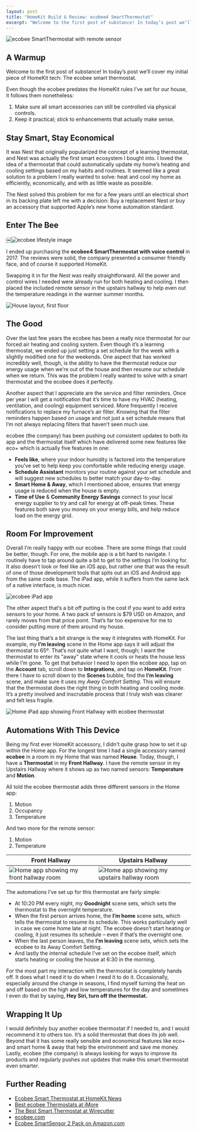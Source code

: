 ```yaml
---
layout: post
title: "HomeKit Build & Review: ecobee4 SmartThermostat"
excerpt: "Welcome to the first post of substance! In today’s post we’ll cover my initial piece of HomeKit tech: The ecobee smart thermostat."
---
```


![ecobee SmartThermostat with remote sensor](/assets/images/ecobee-hero-image.png)

## A Warmup

Welcome to the first post of substance! In today’s post we’ll cover my initial piece of HomeKit tech: The ecobee smart thermostat.

Even though the ecobee predates the HomeKit rules I’ve set for our house, it follows them nonetheless:

1.  Make sure all smart accessories can still be controlled via physical controls.
2.  Keep it practical; stick to enhancements that actually make sense.

## Stay Smart, Stay Economical

It was Nest that originally popularized the concept of a learning thermostat, and Nest was actually the first smart ecosystem I bought into. I loved the idea of a thermostat that could automatically update my home’s heating and cooling settings based on my habits and routines. It seemed like a great solution to a problem I really wanted to solve: heat and cool my home as efficiently, economically, and with as little waste as possible.

The Nest solved this problem for me for a few years until an electrical short in its backing plate left me with a decision: Buy a replacement Nest or buy an accessory that supported Apple’s new home automation standard.

## Enter The Bee

￼![ecobee lifestyle image](/assets/images/ecobee-lifestyle-shot.png)

I ended up purchasing the **ecobee4 SmartThermostat with voice control** in 2017. The reviews were solid, the company presented a consumer friendly face, and of course it supported HomeKit.

Swapping it in for the Nest was really straightforward. All the power and control wires I needed were already run for both heating and cooling. I then placed the included remote sensor in the upstairs hallway to help even out the temperature readings in the warmer summer months.

![House layout, first floor](/assets/images/home-layout-first-floor.png)

## The Good

Over the last few years the ecobee has been a really nice thermostat for our forced air heating and cooling system. Even though it’s a learning thermostat, we ended up just setting a set schedule for the week with a slightly modified one for the weekends. One aspect that has worked incredibly well, though, is the ability to have the thermostat reduce our energy usage when we’re out of the house and then resume our schedule when we return. This was the problem I really wanted to solve with a smart thermostat and the ecobee does it perfectly.

Another aspect that I appreciate are the service and filter reminders. Once per year I will get a notification that it’s time to have my HVAC (heating, ventilation, and cooling) equipment serviced. More frequently I receive notifications to replace my furnace’s air filter. Knowing that the filter reminders happen based on usage and not just a set schedule means that I’m not always replacing filters that haven’t seen much use.

ecobee (the company) has been pushing out consistent updates to both its app and the thermostat itself which have delivered some new features like eco+ which is actually five features in one:

* **Feels like**, where your indoor humidity is factored into the temperature you’ve set to help keep you comfortable while reducing energy usage.
* **Schedule Assistant** monitors your routine against your set schedule and will suggest new schedules to better match your day-to-day.
* **Smart Home & Away**, which I mentioned above, ensures that energy usage is reduced when the house is empty.
* **Time of Use** & **Community Energy Savings** connect to your local energy supplier to try and call for energy at off-peak times. These features both save you money on your energy bills, and help reduce load on the energy grid.

## Room For Improvement

Overall I’m really happy with our ecobee. There are some things that could be better, though. For one, the mobile app is a bit hard to navigate. I routinely have to tap around quite a bit to get to the settings I’m looking for. It also doesn’t look or feel like an iOS app, but rather one that was the result of one of those development tools that spits out an iOS and Android app from the same code base. The iPad app, while it suffers from the same lack of a native interface, is much nicer.

![ecobee iPad app](/assets/images/ecobee-ipad-app.png)

The other aspect that’s a bit off putting is the cost if you want to add extra sensors to your home. A two pack of sensors is $79 USD on Amazon, and rarely moves from that price point. That’s far too expensive for me to consider putting more of them around my house.

The last thing that’s a bit strange is the way it integrates with HomeKit. For example, my **I’m leaving** scene in the Home app says it will adjust the thermostat to 65º. That’s not quite what I want, though; I want the thermostat to enter its "away" state where it cools or heats the house less while I’m gone. To get that behavior I need to open the ecobee app, tap on the **Account** tab, scroll down to **Integrations**, and tap on **HomeKit**. From there I have to scroll down to the **Scenes** bubble, find the **I’m leaving** scene, and make sure it uses my _Away Comfort Setting_. This will ensure that the thermostat does the right thing in both heating and cooling mode. It’s a pretty involved and inscrutable process that I truly wish was clearer and felt less fragile.


![Home iPad app showing Front Hallway with ecobee thermostat](/assets/images/home-app-front-hallway-ecobee.jpeg)


## Automations With This Device

Being my first ever HomeKit accessory, I didn’t quite grasp how to set it up within the Home app. For the longest time I had a single accessory named **ecobee** in a room in my Home that was named **House**. Today, though, I have a **Thermostat** in my **Front Hallway**. I have the remote sensor in my Upstairs Hallway where it shows up as two named sensors: **Temperature** and **Motion**.

All told the ecobee thermostat adds three different sensors in the Home app:

1. Motion
2. Occupancy 
3. Temperature

And two more for the remote sensor:

1. Motion
2. Temperature 

| Front Hallway | Upstairs Hallway |
| ------ | ------ |
| ![Home app showing my front hallway room](/assets/images/home-app-ecobee-front-hallway.jpeg) | ![Home app showing my upstairs hallway room](/assets/images/home-app-ecobee-upstairs-hallway.jpeg) |


The automations I’ve set up for this thermostat are fairly simple:

* At 10:20 PM every night, my **Goodnight** scene sets, which sets the thermostat to the overnight temperature.
* When the first person arrives home, the **I’m home** scene sets, which tells the thermostat to resume its schedule. This works particularly well in case we come home late at night. The ecobee doesn’t start heating or cooling, it just resumes its schedule – even if that’s the overnight one.
* When the last person leaves, the **I’m leaving** scene sets, which sets the ecobee to its Away Comfort Setting.
* And lastly the internal schedule I’ve set on the ecobee itself, which starts heating or cooling the house at 6:30 in the morning.

For the most part my interaction with the thermostat is completely hands off. It does what I need it to do when I need it to do it. Occasionally, especially around the change in seasons, I find myself turning the heat on and off based on the high and low temperatures for the day and sometimes I even do that by saying, **Hey Siri, turn off the thermostat.**

## Wrapping It Up

I would definitely buy another ecobee thermostat if I needed to, and I would recommend it to others too. It’s a solid thermostat that does its job well. Beyond that it has some really sensible and economical features like eco+ and smart home & away that help the environment and save me money. Lastly, ecobee (the company) is always looking for ways to improve its products and regularly pushes out updates that make this smart thermostat even smarter.

## Further Reading

* [Ecobee Smart Thermostat at HomeKit News](https://homekitnews.com/2019/05/30/ecobee-smart-thermostat-2/)
* [Best ecobee Thermostats at iMore](https://www.imore.com/best-ecobee-thermostats)
* [The Best Smart Thermostat at Wirecutter](https://www.nytimes.com/wirecutter/reviews/the-best-thermostat/#other-smart-thermostats-we-like)
* [ecobee.com](https://www.ecobee.com)
* [Ecobee SmartSensor 2 Pack on Amazon.com](https://smile.amazon.com/ecobee-SmartSensor-2-Pack-White/dp/B07NQVWRR3)
